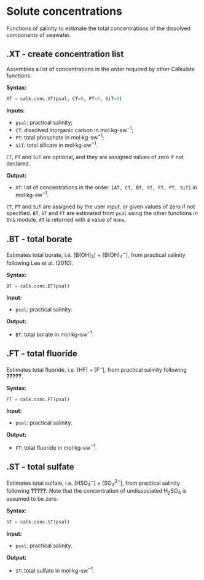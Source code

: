# Solute concentrations

Functions of salinity to estimate the total concentrations of the dissolved components of seawater.


## .XT - create concentration list

Assembles a list of concentrations in the order required by other Calkulate functions.

**Syntax:**

```python
XT = calk.conc.XT(psal, CT=0, PT=0, SiT=0)
```

**Inputs:**

  * `psal`: practical salinity;
  * `CT`: dissolved inorganic carbon in mol·kg-sw<sup>−1</sup>;
  * `PT`: total phosphate in mol·kg-sw<sup>−1</sup>;
  * `SiT`: total silicate in mol·kg-sw<sup>−1</sup>.

`CT`, `PT` and `SiT` are optional, and they are assigned values of zero if not declared.

**Output:**

  * `XT`: list of concentrations in the order: `[AT, CT, BT, ST, FT, PT, SiT]` in mol·kg-sw<sup>−1</sup>.

`CT`, `PT` and `SiT` are assigned by the user input, or given values of zero if not specified. `BT`, `ST` and `FT` are estimated from `psal` using the other functions in this module. `AT` is returned with a value of `None`.


## .BT - total borate

Estimates total borate, i.e. [B(OH)<sub>3</sub>] + [B(OH)<sub>4</sub><sup>−</sup>], from practical salinity following Lee et al. (2010).

**Syntax:**

```python
BT = calk.conc.BT(psal)
```

**Input:**

  * `psal`: practical salinity.

**Output:**

  * `BT`: total borate in mol·kg-sw<sup>−1</sup>.


## .FT - total fluoride

Estimates total fluoride, i.e. [HF] + [F<sup>−</sup>], from practical salinity following **?????**.

**Syntax:**

```python
FT = calk.conc.FT(psal)
```

**Input:**

  * `psal`: practical salinity.

**Output:**

  * `FT`: total fluoride in mol·kg-sw<sup>−1</sup>.


## .ST - total sulfate

Estimates total sulfate, i.e. [HSO<sub>4</sub><sup>−</sup>] + [SO<sub>4</sub><sup>2−</sup>], from practical salinity following **?????**. Note that the concentration of undissociated H<sub>2</sub>SO<sub>4</sub> is assumed to be zero.

**Syntax:**

```python
ST = calk.conc.ST(psal)
```

**Input:**

  * `psal`: practical salinity.

**Output:**

  * `ST`: total sulfate in mol·kg-sw<sup>−1</sup>.
